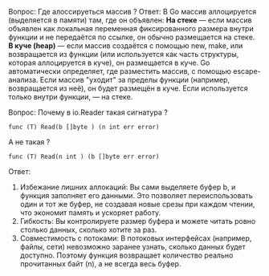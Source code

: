 Вопрос:
Где алоссируеться массив ?
Ответ:
В Go массив аллоцируется (выделяется в памяти) там, где он объявлен:
**На стеке** — если массив объявлен как локальная переменная фиксированного размера внутри функции и не передаётся по ссылке, он обычно размещается на стеке.
**В куче (heap)** — если массив создаётся с помощью new, make, или возвращается из функции (или используется как часть структуры, которая аллоцируется в куче), он размещается в куче.
Go автоматически определяет, где разместить массив, с помощью escape-анализа. Если массив "уходит" за пределы функции (например, возвращается из неё), он будет размещён в куче. Если используется только внутри функции, — на стеке.

Вопрос:
Почему в io.Reader такая сигнатура ?
```golang
func (T) Read(b []byte ) (n int err error)
```
А не такая ?
```golang
func (T) Read(n int ) (b []byte err error)
```
Ответ:
1. Избежание лишних аллокаций:
Вы сами выделяете буфер b, и функция заполняет его данными. Это позволяет переиспользовать один и тот же буфер, не создавая новые срезы при каждом чтении, что экономит память и ускоряет работу.
2. Гибкость:
Вы контролируете размер буфера и можете читать ровно столько данных, сколько хотите за раз.
3. Совместимость с потоками:
В потоковых интерфейсах (например, файлы, сети) невозможно заранее узнать, сколько данных будет доступно. Поэтому функция возвращает количество реально прочитанных байт (n), а не всегда весь буфер.
